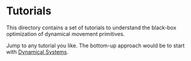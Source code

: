 # Tutorials

This directory contains a set of tutorials to understand the black-box optimization of dynamical movement primitives. 

Jump to any tutorial you like. The bottom-up approach would be to start with <a href="dynamicalsystems.md">Dynamical Systems</a>.
